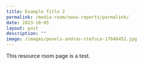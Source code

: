 ```yaml
---
title: Example Title 2
permalink: /media-room/news-reports/permalink/
date: 2023-10-05
layout: post
description: ""
image: /images/pexels-andras-stefuca-17646452.jpg
---
```

This resource room page is a test.